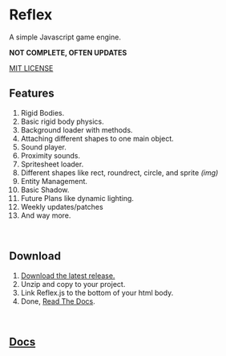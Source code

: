 # Reflex

A simple Javascript game engine.

**NOT COMPLETE, OFTEN UPDATES**


[MIT LICENSE](./LICENSE)

## Features

1. Rigid Bodies.
2. Basic rigid body physics.
3. Background loader with methods.
4. Attaching different shapes to one main object.
5. Sound player.
6. Proximity sounds.
7. Spritesheet loader.
8. Different shapes like rect, roundrect, circle, and sprite _(img)_
9. Entity Management.
10. Basic Shadow.
11. Future Plans like dynamic lighting.
12. Weekly updates/patches
13. And way more.

<br>

## Download

1. [Download the latest release.](https://github.com/ksplatdev/Reflex/releases/latest)
2. Unzip and copy to your project.
3. Link Reflex.js to the bottom of your html body.
4. Done, [Read The Docs](https://ksplatdev.github.io/Reflex/).


<br>

## [Docs](https://ksplatdev.github.io/Reflex/)

<br>